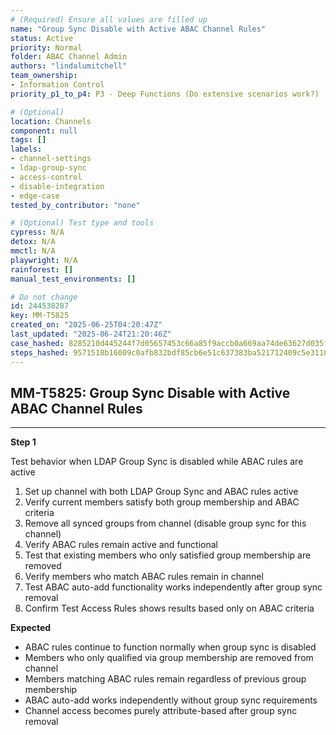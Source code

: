 ```yaml
---
# (Required) Ensure all values are filled up
name: "Group Sync Disable with Active ABAC Channel Rules"
status: Active
priority: Normal
folder: ABAC Channel Admin
authors: "lindalumitchell"
team_ownership:
- Information Control
priority_p1_to_p4: P3 - Deep Functions (Do extensive scenarios work?)

# (Optional)
location: Channels
component: null
tags: []
labels:
- channel-settings
- ldap-group-sync
- access-control
- disable-integration
- edge-case
tested_by_contributor: "none"

# (Optional) Test type and tools
cypress: N/A
detox: N/A
mmctl: N/A
playwright: N/A
rainforest: []
manual_test_environments: []

# Do not change
id: 244538287
key: MM-T5825
created_on: "2025-06-25T04:20:47Z"
last_updated: "2025-06-24T21:20:46Z"
case_hashed: 8285210d445244f7d05657453c66a85f9accb0a669aa74de63627d035f41f33a6b3dc30dde2c464ab842703917c9f01e
steps_hashed: 9571518b16009c0afb832bdf85cb6e51c637383ba521712409c5e31105fb7df88d31e86840aa957883aab0e26b513e68
---
```


<!-- (Auto-generated) Based on frontmatter's "key" and "name" -->

## MM-T5825: Group Sync Disable with Active ABAC Channel Rules

---

**Step 1**

Test behavior when LDAP Group Sync is disabled while ABAC rules are active

1. Set up channel with both LDAP Group Sync and ABAC rules active
2. Verify current members satisfy both group membership and ABAC criteria
3. Remove all synced groups from channel (disable group sync for this channel)
4. Verify ABAC rules remain active and functional
5. Test that existing members who only satisfied group membership are removed
6. Verify members who match ABAC rules remain in channel
7. Test ABAC auto-add functionality works independently after group sync removal
8. Confirm Test Access Rules shows results based only on ABAC criteria

**Expected**

- ABAC rules continue to function normally when group sync is disabled
- Members who only qualified via group membership are removed from channel
- Members matching ABAC rules remain regardless of previous group membership
- ABAC auto-add works independently without group sync requirements
- Channel access becomes purely attribute-based after group sync removal
